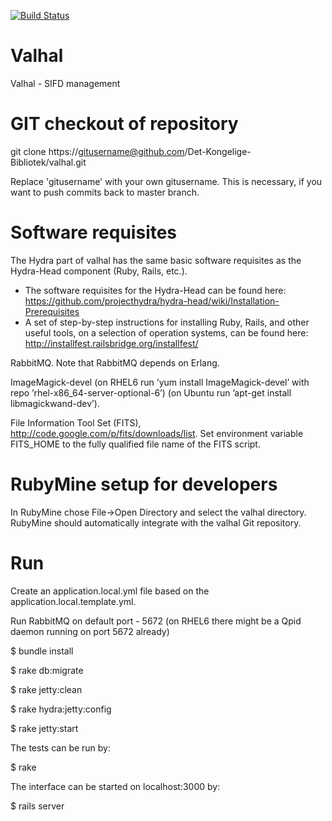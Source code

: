 [![Build Status](https://travis-ci.org/Det-Kongelige-Bibliotek/valhal.png?branch=master)](https://travis-ci.org/Det-Kongelige-Bibliotek/valhal)

Valhal
===

Valhal - SIFD management


GIT checkout of repository
===

git clone https://gitusername@github.com/Det-Kongelige-Bibliotek/valhal.git

Replace 'gitusername' with your own gitusername.
This is necessary, if you want to push commits back to master branch.

Software requisites
===

The Hydra part of valhal has the same basic software requisites as the Hydra-Head component (Ruby, Rails, etc.).
  - The software requisites for the Hydra-Head can be found here: https://github.com/projecthydra/hydra-head/wiki/Installation-Prerequisites
  - A set of step-by-step instructions for installing Ruby, Rails, and other useful tools,
    on a selection of operation systems, can be found here: http://installfest.railsbridge.org/installfest/

RabbitMQ. Note that RabbitMQ depends on Erlang.

ImageMagick-devel (on RHEL6 run ’yum install ImageMagick-devel’ with repo ’rhel-x86_64-server-optional-6’)
(on Ubuntu run ’apt-get install libmagickwand-dev’).

File Information Tool Set (FITS), http://code.google.com/p/fits/downloads/list.
Set environment variable FITS_HOME to the fully qualified file name of the FITS script.

RubyMine setup for developers
===
In RubyMine chose File->Open Directory and select the valhal directory.
RubyMine should automatically integrate with the valhal Git repository.

Run
===

Create an application.local.yml file based on the application.local.template.yml.

Run RabbitMQ on default port - 5672 (on RHEL6 there might be a Qpid daemon running on port 5672 already)

$ bundle install

$ rake db:migrate

$ rake jetty:clean

$ rake hydra:jetty:config

$ rake jetty:start

The tests can be run by:

$ rake

The interface can be started on localhost:3000 by:

$ rails server

